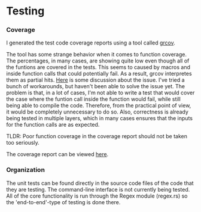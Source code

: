 # Testing

### Coverage

I generated the test code coverage reports using a tool called 
[grcov](https://github.com/mozilla/grcov). 

The tool has some strange behavior when it comes to function coverage. The percentages, in many cases, are showing 
quite low even though all of the funtions are covered in the tests. This seems to caused by macros and
inside function calls that could potentially fail. As a result, grcov interpretes them as partial hits. 
[Here](https://github.com/mozilla/grcov/issues/476) 
is some discussion about the issue. I've tried a bunch of workarounds, but haven't been able to solve the issue 
yet. The problem is that, in a lot of cases, I'm not able to write a test that would cover the case where the funtion call 
inside the function would fail, while still being able to compile the code. Therefore, from the practical point 
of view, it would be completely unnecessary to do so. Also, correctness is already being tested in multiple 
layers, which in many cases ensures that the inputs for the function calls are as expected.

TLDR: Poor function coverage in the coverage report should not be taken too seriously.

The coverage report can be viewed 
[here](https://htmlpreview.github.io/?https://github.com/thiom/tiralab/blob/main/rs-regex/coverage/index.html).


### Organization
The unit tests can be found directly in the source code files of the code that they are testing. The command-line 
interface is not currently being tested. All of the core functionality is run through the Regex module (regex.rs) 
so the 'end-to-end'-type of testing is done there.
